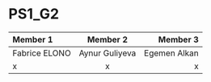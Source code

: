 # PS1_G2
| Member 1 | Member 2 | Member 3 |
| :---         |     :---:      |          ---: |
| Fabrice ELONO   | Aynur Guliyeva     | Egemen Alkan   |
| x     | x       | x      |
